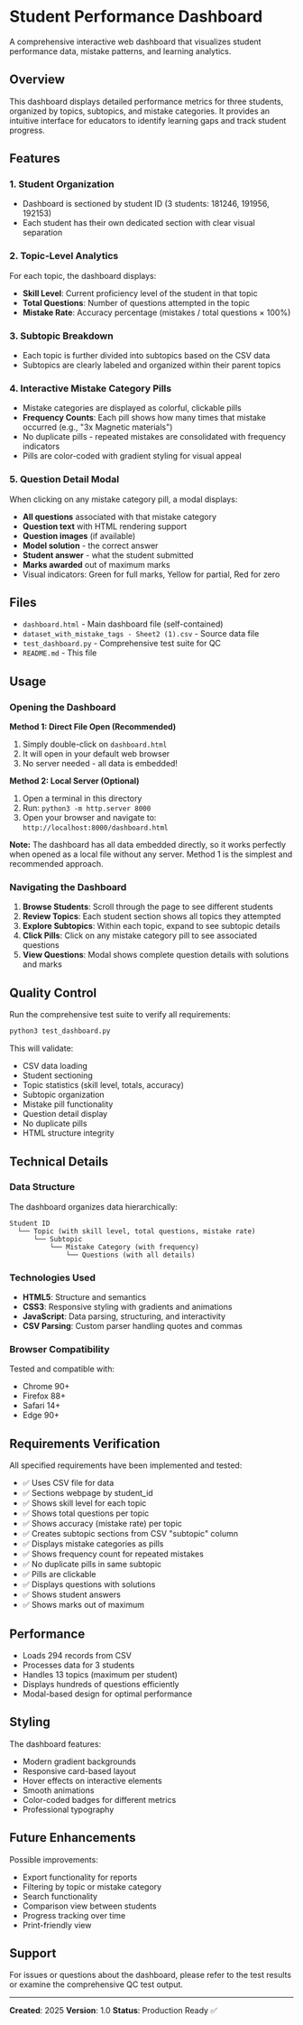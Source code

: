 # Student Performance Dashboard

A comprehensive interactive web dashboard that visualizes student performance data, mistake patterns, and learning analytics.

## Overview

This dashboard displays detailed performance metrics for three students, organized by topics, subtopics, and mistake categories. It provides an intuitive interface for educators to identify learning gaps and track student progress.

## Features

### 1. Student Organization
- Dashboard is sectioned by student ID (3 students: 181246, 191956, 192153)
- Each student has their own dedicated section with clear visual separation

### 2. Topic-Level Analytics
For each topic, the dashboard displays:
- **Skill Level**: Current proficiency level of the student in that topic
- **Total Questions**: Number of questions attempted in the topic
- **Mistake Rate**: Accuracy percentage (mistakes / total questions × 100%)

### 3. Subtopic Breakdown
- Each topic is further divided into subtopics based on the CSV data
- Subtopics are clearly labeled and organized within their parent topics

### 4. Interactive Mistake Category Pills
- Mistake categories are displayed as colorful, clickable pills
- **Frequency Counts**: Each pill shows how many times that mistake occurred (e.g., "3x Magnetic materials")
- No duplicate pills - repeated mistakes are consolidated with frequency indicators
- Pills are color-coded with gradient styling for visual appeal

### 5. Question Detail Modal
When clicking on any mistake category pill, a modal displays:
- **All questions** associated with that mistake category
- **Question text** with HTML rendering support
- **Question images** (if available)
- **Model solution** - the correct answer
- **Student answer** - what the student submitted
- **Marks awarded** out of maximum marks
- Visual indicators: Green for full marks, Yellow for partial, Red for zero

## Files

- `dashboard.html` - Main dashboard file (self-contained)
- `dataset_with_mistake_tags - Sheet2 (1).csv` - Source data file
- `test_dashboard.py` - Comprehensive test suite for QC
- `README.md` - This file

## Usage

### Opening the Dashboard

**Method 1: Direct File Open (Recommended)**
1. Simply double-click on `dashboard.html`
2. It will open in your default web browser
3. No server needed - all data is embedded!

**Method 2: Local Server (Optional)**
1. Open a terminal in this directory
2. Run: `python3 -m http.server 8000`
3. Open your browser and navigate to: `http://localhost:8000/dashboard.html`

**Note:** The dashboard has all data embedded directly, so it works perfectly when opened as a local file without any server. Method 1 is the simplest and recommended approach.

### Navigating the Dashboard

1. **Browse Students**: Scroll through the page to see different students
2. **Review Topics**: Each student section shows all topics they attempted
3. **Explore Subtopics**: Within each topic, expand to see subtopic details
4. **Click Pills**: Click on any mistake category pill to see associated questions
5. **View Questions**: Modal shows complete question details with solutions and marks

## Quality Control

Run the comprehensive test suite to verify all requirements:

```bash
python3 test_dashboard.py
```

This will validate:
- CSV data loading
- Student sectioning
- Topic statistics (skill level, totals, accuracy)
- Subtopic organization
- Mistake pill functionality
- Question detail display
- No duplicate pills
- HTML structure integrity

## Technical Details

### Data Structure

The dashboard organizes data hierarchically:
```
Student ID
  └── Topic (with skill level, total questions, mistake rate)
      └── Subtopic
          └── Mistake Category (with frequency)
              └── Questions (with all details)
```

### Technologies Used

- **HTML5**: Structure and semantics
- **CSS3**: Responsive styling with gradients and animations
- **JavaScript**: Data parsing, structuring, and interactivity
- **CSV Parsing**: Custom parser handling quotes and commas

### Browser Compatibility

Tested and compatible with:
- Chrome 90+
- Firefox 88+
- Safari 14+
- Edge 90+

## Requirements Verification

All specified requirements have been implemented and tested:

- ✅ Uses CSV file for data
- ✅ Sections webpage by student_id
- ✅ Shows skill level for each topic
- ✅ Shows total questions per topic
- ✅ Shows accuracy (mistake rate) per topic
- ✅ Creates subtopic sections from CSV "subtopic" column
- ✅ Displays mistake categories as pills
- ✅ Shows frequency count for repeated mistakes
- ✅ No duplicate pills in same subtopic
- ✅ Pills are clickable
- ✅ Displays questions with solutions
- ✅ Shows student answers
- ✅ Shows marks out of maximum

## Performance

- Loads 294 records from CSV
- Processes data for 3 students
- Handles 13 topics (maximum per student)
- Displays hundreds of questions efficiently
- Modal-based design for optimal performance

## Styling

The dashboard features:
- Modern gradient backgrounds
- Responsive card-based layout
- Hover effects on interactive elements
- Smooth animations
- Color-coded badges for different metrics
- Professional typography

## Future Enhancements

Possible improvements:
- Export functionality for reports
- Filtering by topic or mistake category
- Search functionality
- Comparison view between students
- Progress tracking over time
- Print-friendly view

## Support

For issues or questions about the dashboard, please refer to the test results or examine the comprehensive QC test output.

---

**Created**: 2025
**Version**: 1.0
**Status**: Production Ready ✅
